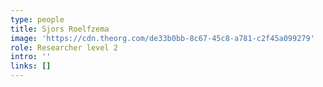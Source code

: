 ```yaml
---
type: people
title: Sjors Roelfzema
image: 'https://cdn.theorg.com/de33b0bb-8c67-45c8-a781-c2f45a099279'
role: Researcher level 2
intro: ''
links: []
---
```


